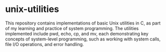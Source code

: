 # unix-utilities
This repository contains implementations of basic Unix utilities in C, as part of my learning and practice of system programming. The utilities implemented include pwd, echo, cp, and mv, each demonstrating key concepts of system-level programming, such as working with system calls, file I/O operations, and error handling.
